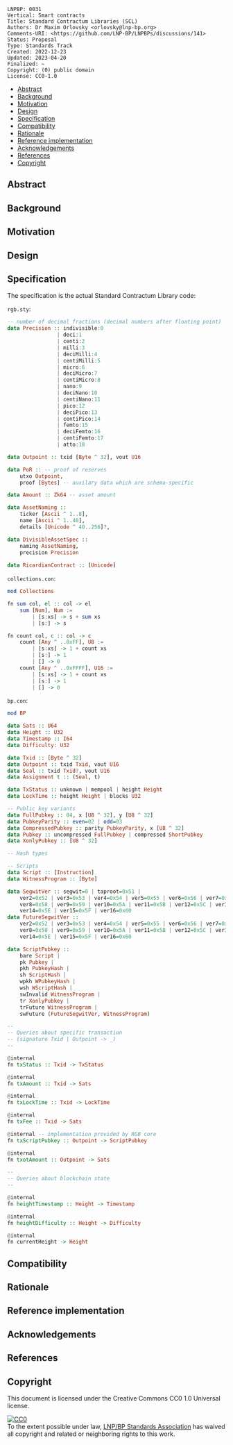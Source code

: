 ```
LNPBP: 0031
Vertical: Smart contracts
Title: Standard Contractum Libraries (SCL)
Authors: Dr Maxim Orlovsky <orlovsky@lnp-bp.org>
Comments-URI: <https://github.com/LNP-BP/LNPBPs/discussions/141>
Status: Proposal
Type: Standards Track
Created: 2022-12-23
Updated: 2023-04-20
Finalized: ~
Copyright: (0) public domain
License: CC0-1.0
```

- [Abstract](#abstract)
- [Background](#background)
- [Motivation](#motivation)
- [Design](#design)
- [Specification](#specification)
- [Compatibility](#compatibility)
- [Rationale](#rationale)
- [Reference implementation](#reference-implementation)
- [Acknowledgements](#acknowledgements)
- [References](#references)
- [Copyright](#copyright)

## Abstract


## Background


## Motivation


## Design



## Specification

The specification is the actual Standard Contractum Library code:

`rgb.sty`:
```haskell
-- number of decimal fractions (decimal numbers after floating point)
data Precision :: indivisible:0 
                | deci:1 
                | centi:2 
                | milli:3
                | deciMilli:4
                | centiMilli:5 
                | micro:6 
                | deciMicro:7 
                | centiMicro:8 
                | nano:9 
                | deciNano:10 
                | centiNano:11 
                | pico:12 
                | deciPico:13 
                | centiPico:14 
                | femto:15 
                | deciFemto:16 
                | centiFemto:17 
                | atto:18

data Outpoint :: txid [Byte ^ 32], vout U16

data PoR :: -- proof of reserves
    utxo Outpoint,
    proof [Bytes] -- auxilary data which are schema-specific

data Amount :: Zk64 -- asset amount

data AssetNaming ::
    ticker [Ascii ^ 1..8],
    name [Ascii ^ 1..40],
    details [Unicode ^ 40..256]?,

data DivisibleAssetSpec ::
    naming AssetNaming, 
    precision Precision
    
data RicardianContract :: [Unicode]
```

`collections.con`:
```haskell
mod Collections

fn sum col, el :: col -> el
    sum [Num], Num := 
        | [s:xs] -> s + sum xs
        | [s:] -> s

fn count col, c :: col -> c
    count [Any ^ ..0xFF], U8 :=
        | [s:xs] -> 1 + count xs
        | [s:] -> 1
        | [] -> 0
    count [Any ^ ..0xFFFF], U16 :=
        | [s:xs] -> 1 + count xs
        | [s:] -> 1
        | [] -> 0
```

`bp.con`:
```haskell
mod BP

data Sats :: U64
data Height :: U32
data Timestamp :: I64
data Difficulty: U32

data Txid :: [Byte ^ 32]
data Outpoint :: txid Txid, vout U16
data Seal :: txid Txid?, vout U16
data Assignment t :: (Seal, t)

data TxStatus :: unknown | mempool | height Height
data LockTime :: height Height | blocks U32

-- Public key variants
data FullPubkey :: 04, x [U8 ^ 32], y [U8 ^ 32]
data PubkeyParity :: even=02 | odd=03
data CompressedPubkey :: parity PubkeyParity, x [U8 ^ 32]
data Pubkey :: uncompressed FullPubkey | compressed ShortPubkey
data XonlyPubkey :: [U8 ^ 32]

-- Hash types

-- Scripts
data Script :: [Instruction]
data WitnessProgram :: [Byte]

data SegwitVer :: segwit=0 | taproot=0x51 |
    ver2=0x52 | ver3=0x53 | ver4=0x54 | ver5=0x55 | ver6=0x56 | ver7=0x57 |
    ver8=0x58 | ver9=0x59 | ver10=0x5A | ver11=0x5B | ver12=0x5C | ver13=0x5D |
    ver14=0x5E | ver15=0x5F | ver16=0x60
data FutureSegwitVer :: 
    ver2=0x52 | ver3=0x53 | ver4=0x54 | ver5=0x55 | ver6=0x56 | ver7=0x57 |
    ver8=0x58 | ver9=0x59 | ver10=0x5A | ver11=0x5B | ver12=0x5C | ver13=0x5D |
    ver14=0x5E | ver15=0x5F | ver16=0x60

data ScriptPubkey ::
    bare Script |
    pk Pubkey |
    pkh PubkeyHash |
    sh ScriptHash |
    wpkh WPubkeyHash |
    wsh WScriptHash |
    swInvalid WitnessProgram |
    tr XonlyPubkey |
    trFuture WitnessProgram |
    swFuture (FutureSegwitVer, WitnessProgram)

--
-- Queries about specific transaction
-- (signature Txid | Outpoint -> _)
--

@internal
fn txStatus :: Txid -> TxStatus

@internal
fn txAmount :: Txid -> Sats

@internal
fn txLockTime :: Txid -> LockTime

@internal
fn txFee :: Txid -> Sats

@internal -- implementation provided by RGB core
fn txScriptPubkey :: Outpoint -> ScriptPubkey

@internal
fn txotAmount :: Outpoint -> Sats

--
-- Queries about blockchain state
--

@internal
fn heightTimestamp :: Height -> Timestamp

@internal
fn heightDifficulty :: Height -> Difficulty

@internal
fn currentHeight -> Height
```

## Compatibility


## Rationale


## Reference implementation


## Acknowledgements


## References


## Copyright

This document is licensed under the Creative Commons CC0 1.0 Universal license.

<p xmlns:dct="http://purl.org/dc/terms/">
  <a rel="license"
     href="http://creativecommons.org/publicdomain/zero/1.0/">
    <img src="http://i.creativecommons.org/p/zero/1.0/88x31.png" style="border-style:none;" alt="CC0" />
  </a>
  <br />
  To the extent possible under law,
  <a rel="dct:publisher" href="https://lnp-bp.org">
    <span property="dcl:title">LNP/BP Standards Association</span></a>
  has waived all copyright and related or neighboring rights to this work.
</p>
